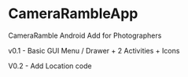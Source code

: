 # CameraRambleApp
CameraRamble Android Add for Photographers

v0.1 - Basic GUI Menu / Drawer + 2 Activities + Icons

V0.2 - Add Location code
